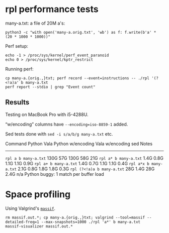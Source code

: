 # rpl performance tests

many-a.txt: a file of 20M a's:

```
python3 -c "with open('many-a.orig.txt', 'wb') as f: f.write(b'a' * (20 * 1000 * 1000))"
```

Perf setup:

```
echo -1 > /proc/sys/kernel/perf_event_paranoid
echo 0 > /proc/sys/kernel/kptr_restrict
```

Running perf:

```
cp many-a.{orig.,}txt; perf record --event=instructions -- ./rpl '(?<!a)a' b many-a.txt
perf report --stdio | grep "Event count"
```


## Results

Testing on MacBook Pro with i5-4288U.

“w/encoding” columns have `--encoding=iso-8859-1` added.

Sed tests done with `sed -i s/a/b/g many-a.txt` etc.


Command                     Python   Vala   Python w/encoding  Vala w/encoding  sed    Notes
-------                     ------   ----   -----------------  ---------------  -----  -----

`rpl a b many-a.txt`          130G    57G   130G                58G               21G
`rpl a* b many-a.txt`         1.4G   0.8G   1.1G               1.1G              0.9G
`rpl a+ b many-a.txt`         1.4G   0.7G   1.1G               1.1G              0.4G
`rpl a*x b many-a.txt`        2.1G   0.8G   1.8G               1.8G              0.3G
`rpl (?<!a)a b many-a.txt`     28G   1.4G    28G               2.4G               n/a   Python buggy: 1 match per buffer load


# Space profiling

Using Valgrind's [`massif`](https://valgrind.org/docs/manual/ms-manual.html).

```
rm massif.out.*; cp many-a.{orig.,}txt; valgrind --tool=massif --detailed-freq=1 --max-snapshots=1000 ./rpl 'a*' b many-a.txt
massif-visualizer massif.out.*
```

